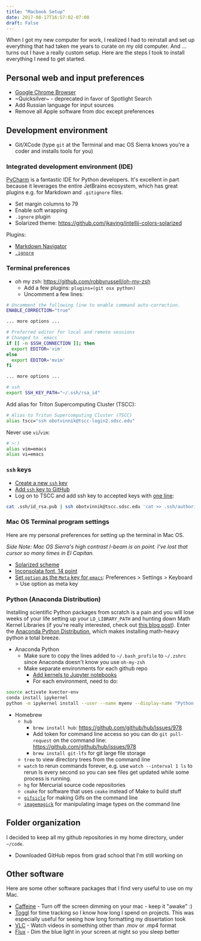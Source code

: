 ```yaml
---
title: "Macbook Setup"
date: 2017-08-17T16:57:02-07:00
draft: False
---
```


When I got my new computer for work, I realized I had to reinstall and set up
everything that had taken me years to curate on my old computer. And ... turns
out I have a really custom setup. Here are the steps I took to install
everything I need to get started.

## Personal web and input preferences

- [Google Chrome Browser](https://www.google.com/chrome/browser/desktop/index.html)
- ~Quicksilver~ - deprecated in favor of Spotlight Search
- Add Russian language for input sources
- Remove all Apple software from doc except preferences

## Development environment

- Git/XCode (type `git` at the Terminal and mac OS Sierra knows you're a coder
  and installs tools for you)

### Integrated development environment (IDE)

[PyCharm](https://www.jetbrains.com/pycharm/) is a fantastic IDE for Python
developers. It's excellent in part because it leverages the entire JetBrains
ecosystem, which has great plugins e.g. for Markdown and `.gitignore` files.

- Set margin columns to 79
- Enable soft wrapping
- `.ignore` plugin
- Solarized theme: https://github.com/jkaving/intellij-colors-solarized

Plugins:
- [Markdown Navigator](https://vladsch.com/product/markdown-navigator)
- [`.ignore`](https://plugins.jetbrains.com/plugin/7495--ignore)


### Terminal preferences

- oh my zsh: https://github.com/robbyrussell/oh-my-zsh
  - Add a few plugins: `plugins=(git osx python)`
  - Uncomment a few lines:
```zsh
# Uncomment the following line to enable command auto-correction.
ENABLE_CORRECTION="true"

... more options ...

# Preferred editor for local and remote sessions
# Changed to `emacs`
if [[ -n $SSH_CONNECTION ]]; then
  export EDITOR='vim'
else
  export EDITOR='mvim'
fi

... more options ...

# ssh
export SSH_KEY_PATH="~/.ssh/rsa_id" 
```

Add alias for Triton Supercomputing Cluster (TSCC):

```zsh
# Alias to Triton Supercomputing Cluster (TSCC)
alias tscc="ssh obotvinnik@tscc-login2.sdsc.edu"
```

Never use `vi`/`vim`:

```zsh
# >:)
alias vim=emacs
alias vi=emacs
```

### `ssh` keys

- [Create a new `ssh` key](https://help.github.com/articles/generating-a-new-ssh-key-and-adding-it-to-the-ssh-agent/)
- [Add `ssh` key to GitHub](https://help.github.com/articles/adding-a-new-ssh-key-to-your-github-account/)
- Log on to TSCC and add ssh key to accepted keys with
[one line](http://www.linuxproblem.org/art_9.html):

```bash
cat .ssh/id_rsa.pub | ssh obotvinnik@tscc.sdsc.edu 'cat >> .ssh/authorized_keys'
```

### Mac OS Terminal program settings
Here are my personal preferences for setting up the terminal in Mac OS.

*Side
Note: Mac OS Sierra's high contrast I-beam is on point. I've lost that cursor
so many times in El Capitan.*

- [Solarized scheme](https://github.com/tomislav/osx-terminal.app-colors-solarized)
- [Inconsolata font, 14 point](https://fonts.google.com/specimen/Inconsolata)
- [Set `option` as the `Meta` key for `emacs`](https://www.emacswiki.org/emacs/EmacsForMacOS#toc21): Preferences > Settings > Keyboard > Use option as meta key

### Python (Anaconda Distribution)

Installing scientific Python packages from scratch is a pain and you will lose
weeks of your life setting up your `LD_LIBRARY_PATH` and hunting down Math
Kernel Libraries (if you're really interested, check out
[this blog post](http://alexsavio.github.io/numpy_scipy_mkl.html)). Enter the
[Anaconda Python Distribution](https://www.continuum.io/downloads), which makes
installing math-heavy python a total breeze.

- Anaconda Python
  - Make sure to copy the lines added to `~/.bash_profile` to `~/.zshrc` since Anaconda doesn't know you use `oh-my-zsh`
  - Make separate environments for each github repo
    - [Add kernels to Jupyter notebooks](https://ipython.readthedocs.io/en/latest/install/kernel_install.html)
    - For each environment, need to do:
```bash
source activate kvector-env
conda install ipykernel
python -m ipykernel install --user --name myenv --display-name "Python 3.6 (kvector-env)"
```
- Homebrew
  - `hub`
    - `brew install hub`: https://github.com/github/hub/issues/978
    - Add token for command line access so you can do `git pull-request` on the
      command line: https://github.com/github/hub/issues/978
    - `brew install git-lfs` for git large file storage
  - `tree` to view directory trees from the command line
  - `watch` to rerun commands forever, e.g. use `watch --interval 1 ls` to
    rerun ls every second so you can see files get updated while some process
    is running.
  - `hg` for Mercurial source code repositories
  - `cmake` for software that uses `cmake` instead of Make to build stuff
  - [`gifsicle`](https://www.lcdf.org/gifsicle/) for making Gifs on the command line
  - [`imagemagick`](https://www.imagemagick.org/script/index.php) for
    manipulating image types on the command line


## Folder organization

I decided to keep all my github repositories in my home directory, under `~/code`.

- Downloaded GitHub repos from grad school that I'm still working on

## Other software
Here are some other software packages that I find very useful to use on my Mac.

- [Caffeine](http://lightheadsw.com/caffeine/) - Turn off the screen dimming on
  your mac - keep it "awake" :)
- [Toggl](https://www.toggl.com) for time tracking so I know how long I spend on projects. This was especially useful for seeing how long formatting my dissertation took
- [VLC](http://www.videolan.org/vlc/index.html) - Watch videos in something
  other than .mov or .mp4 format
- [Flux](https://justgetflux.com/) - Dim the blue light in your screen at night
  so you sleep better